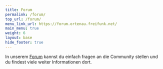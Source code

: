```yaml
---
title: Forum
permalink: /forum/
top_url: /forum/
menu_link_url: https://forum.ortenau.freifunk.net/
main_menu: true
weight: 6
layout: base
hide_footer: true
---
```

In unserem [Forum](https://forum.ortenau.freifunk.net) kannst du einfach fragen an die Community stellen und du findest viele weiter Informationen dort.

